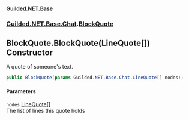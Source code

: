 #### [Guilded.NET.Base](Guilded_NET_Base.md 'Guilded.NET.Base')
### [Guilded.NET.Base.Chat](Guilded_NET_Base.md#Guilded_NET_Base_Chat 'Guilded.NET.Base.Chat').[BlockQuote](BlockQuote.md 'Guilded.NET.Base.Chat.BlockQuote')
## BlockQuote.BlockQuote(LineQuote[]) Constructor
A quote of someone's text.  
```csharp
public BlockQuote(params Guilded.NET.Base.Chat.LineQuote[] nodes);
```
#### Parameters
<a name='Guilded_NET_Base_Chat_BlockQuote_BlockQuote(Guilded_NET_Base_Chat_LineQuote__)_nodes'></a>
`nodes` [LineQuote](LineQuote.md 'Guilded.NET.Base.Chat.LineQuote')[[]](https://docs.microsoft.com/en-us/dotnet/api/System.Array 'System.Array')  
The list of lines this quote holds
  

